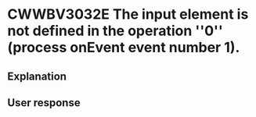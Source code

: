 # CWWBV3032E The input element is not defined in the operation ''0'' (process onEvent event number 1).

## Explanation

## User response